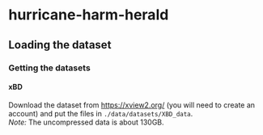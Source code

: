 # hurricane-harm-herald

## Loading the dataset

### Getting the datasets
#### xBD
Download the dataset from https://xview2.org/ (you will need to create an account)
and put the files in `./data/datasets/XBD_data`.  
<i>Note: </i> The uncompressed data is about 130GB.